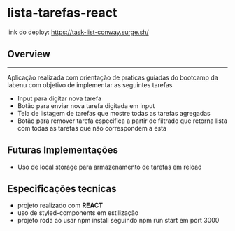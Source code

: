 # lista-tarefas-react
link do deploy: https://task-list-conway.surge.sh/
## Overview
---
Aplicação realizada com orientação de praticas guiadas do bootcamp da labenu com objetivo de implementar as seguintes tarefas

- Input para digitar nova tarefa
- Botão para enviar nova tarefa digitada em input
- Tela de listagem de tarefas que mostre todas as tarefas agregadas
- Botão para remover tarefa especifica a partir de filtrado que retorna lista com todas as tarefas que não correspondem a esta 


## Futuras Implementações
- Uso de local storage para armazenamento de tarefas em reload


## Especificações tecnicas
- projeto realizado com **REACT**
- uso de styled-components em estilização
- projeto roda ao usar npm install seguindo npm run start em port 3000


